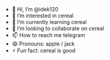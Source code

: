 - 👋 Hi, I’m @idek120
- 👀 I’m interested in cereal
- 🌱 I’m currently learning cereal
- 💞️ I’m looking to collaborate on cereal
- 📫 How to reach me telegram
- 😄 Pronouns: apple / jack
- ⚡ Fun fact: cereal is good

<!---
idek120/idek120 is a ✨ special ✨ repository because its `README.md` (this file) appears on your GitHub profile.
You can click the Preview link to take a look at your changes.
--->
